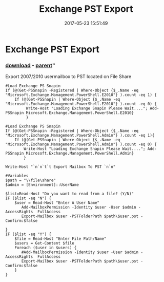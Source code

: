 ﻿---
pid:            6903
parent:         2231
children:       
poster:         TESTE
title:          Exchange PST Export
date:           2017-05-23 15:51:49
format:         posh
---

# Exchange PST Export

### [download](6903.ps1) - [parent](2231.md)"

Export 2007/2010 usermailbox to PST located on File Share

```posh
#Load Exchange PS Snapin
If (@(Get-PSSnapin -Registered | Where-Object {$_.Name -eq "Microsoft.Exchange.Management.PowerShell.E2010"} ).count -eq 1) {
    If (@(Get-PSSnapin | Where-Object {$_.Name -eq "Microsoft.Exchange.Management.PowerShell.E2010"} ).count -eq 0) {
         Write-Host "Loading Exchange Snapin Please Wait...."; Add-PSSnapin Microsoft.Exchange.Management.PowerShell.E2010}
         } 

#Load Exchange PS Snapin
If (@(Get-PSSnapin -Registered | Where-Object {$_.Name -eq "Microsoft.Exchange.Management.PowerShell.Admin"} ).count -eq 1){ 
    If (@(Get-PSSnapin | Where-Object {$_.Name -eq "Microsoft.Exchange.Management.PowerShell.Admin"} ).count -eq 0) {
        Write-Host "Loading Exchange Snapin Please Wait...."; Add-PSSnapin Microsoft.Exchange.Management.PowerShell.Admin}
        }

Write-Host "`n`n`t`t Export Mailbox To PST `n`n"

#Variables
$path = "\\file\share"
$admin = [Environment]::UserName

$list=Read-Host "Do you want to read from a file? (Y/N)"
IF ($list -eq "N") { 
	$user = Read-Host "Enter A User Name"
       Add-MailboxPermission -Identity $user -User $admin -AccessRights  FullAccess
	   Export-Mailbox $user -PSTFolderPath $path\$user.pst -Confirm:$false
       
}
IF ($list -eq "Y") {
    $file = Read-Host "Enter File Path/Name"
	$users = Get-Content $file
	Foreach ($user in $users) {
       #Add-MailboxPermission -Identity $user -User $admin -AccessRights  FullAccess
	   Export-Mailbox $user -PSTFolderPath $path\$user.pst -Confirm:$false
	}
}
```
